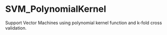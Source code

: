 # SVM_PolynomialKernel
Support Vector Machines using polynomial kernel function and k-fold cross validation. 
